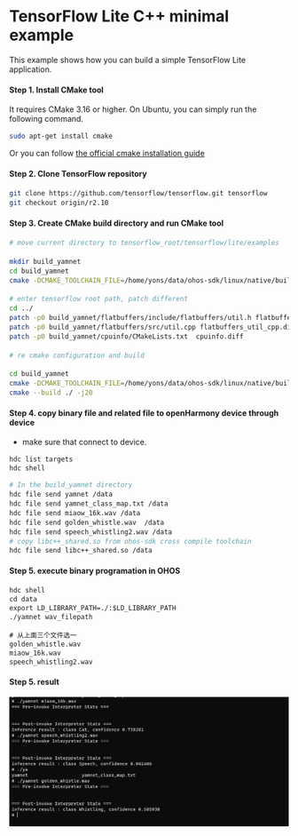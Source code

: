 # TensorFlow Lite C++ minimal example

This example shows how you can build a simple TensorFlow Lite application.

#### Step 1. Install CMake tool

It requires CMake 3.16 or higher. On Ubuntu, you can simply run the following
command.

```sh
sudo apt-get install cmake
```

Or you can follow
[the official cmake installation guide](https://cmake.org/install/)

#### Step 2. Clone TensorFlow repository

```sh
git clone https://github.com/tensorflow/tensorflow.git tensorflow
git checkout origin/r2.10
```

#### Step 3. Create CMake build directory and run CMake tool

```sh
# move current directory to tensorflow_root/tensorflow/lite/examples

mkdir build_yamnet
cd build_yamnet
cmake -DCMAKE_TOOLCHAIN_FILE=/home/yons/data/ohos-sdk/linux/native/build/cmake/ohos.toolchain.cmake -DTFLITE_ENABLE_XNNPACK=OFF ../tensorflow/lite/examples/yamnet

# enter tensorflow root path, patch different
cd ../
patch -p0 build_yamnet/flatbuffers/include/flatbuffers/util.h flatbuffers_util_h.diff
patch -p0 build_yamnet/flatbuffers/src/util.cpp flatbuffers_util_cpp.diff
patch -p0 build_yamnet/cpuinfo/CMakeLists.txt  cpuinfo.diff

# re cmake configuration and build

cd build_yamnet
cmake -DCMAKE_TOOLCHAIN_FILE=/home/yons/data/ohos-sdk/linux/native/build/cmake/ohos.toolchain.cmake -DTFLITE_ENABLE_XNNPACK=OFF ../tensorflow/lite/examples/yamnet
cmake --build ./ -j20

```

#### Step 4. copy binary file and related file to openHarmony device through device

* make sure that connect to device. 
```
hdc list targets
hdc shell
```


```sh
# In the build_yamnet directory
hdc file send yamnet /data
hdc file send yamnet_class_map.txt /data
hdc file send miaow_16k.wav /data
hdc file send golden_whistle.wav  /data
hdc file send speech_whistling2.wav /data
# copy libc++_shared.so from ohos-sdk cross compile toolchain
hdc file send libc++_shared.so /data

```
#### Step 5. execute binary programation in OHOS 

```
hdc shell
cd data
export LD_LIBRARY_PATH=./:$LD_LIBRARY_PATH
./yamnet wav_filepath

# 从上面三个文件选一
golden_whistle.wav
miaow_16k.wav
speech_whistling2.wav
```
#### Step 5. result
![result](images/result.PNG)